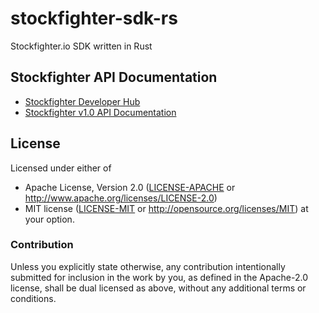 # stockfighter-sdk-rs

Stockfighter.io SDK written in Rust

## Stockfighter API Documentation

 * [Stockfighter Developer Hub](https://starfighter.readme.io/)
 * [Stockfighter v1.0 API Documentation](https://starfighter.readme.io/v1.0/docs)

## License

Licensed under either of
 * Apache License, Version 2.0 ([LICENSE-APACHE](LICENSE-APACHE) or http://www.apache.org/licenses/LICENSE-2.0)
 * MIT license ([LICENSE-MIT](LICENSE-MIT) or http://opensource.org/licenses/MIT)
at your option.

### Contribution

Unless you explicitly state otherwise, any contribution intentionally submitted
for inclusion in the work by you, as defined in the Apache-2.0 license, shall be dual licensed as above, without any
additional terms or conditions.

